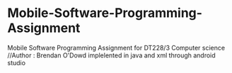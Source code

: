 # Mobile-Software-Programming-Assignment
Mobile Software Programming Assignment for DT228/3 Computer science
//Author : Brendan O'Dowd
implelented in java and xml through android studio

